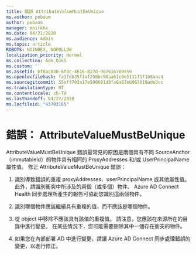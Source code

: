 ```yaml
---
title: 錯誤 AttributeValueMustBeUnique
ms.author: pebaum
author: pebaum
manager: mnirkhe
ms.date: 04/21/2020
ms.audience: Admin
ms.topic: article
ROBOTS: NOINDEX, NOFOLLOW
localization_priority: Normal
ms.collection: Adm_O365
ms.custom: ''
ms.assetid: bf8ac830-6f0c-4616-827d-987616700e59
ms.openlocfilehash: fa1fdb35f1af250bc98aa61c0e5111f1f1b8aac4
ms.sourcegitcommit: 55eff703a17e500681d8fa6a87eb067019ade3cc
ms.translationtype: MT
ms.contentlocale: zh-TW
ms.lasthandoff: 04/22/2020
ms.locfileid: "43703165"
---
```

# <a name="error-attributevaluemustbeunique"></a>錯誤： AttributeValueMustBeUnique

AttributeValueMustBeUnique 錯誤最常見的原因是兩個具有不同 SourceAnchor （immutableId）的物件具有相同的 ProxyAddresses 和/或 UserPrincipalName 屬性值。 修正 AttributeValueMustBeUnique 錯誤：
  
1. 識別導致錯誤的重複 proxyAddresses、userPrincipalName 或其他屬性值。 此外，請識別衝突中所涉及的兩個（或多個）物件。 Azure AD Connect Health 同步處理所產生的報告可協助您識別這兩個物件。
    
2. 識別哪個物件應該繼續具有重複的值，而不應該是哪個物件。
    
3. 從 object 中移除不應該具有該值的重複值。 請注意，您應該在來源所在的目錄中進行變更。 在某些情況下，您可能需要刪除其中一個存在衝突的物件。
    
4. 如果您在內部部署 AD 中進行變更，請讓 Azure AD Connect 同步處理錯誤的變更，以進行修正。
    

